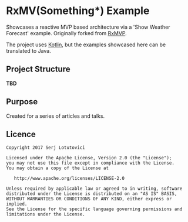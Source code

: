 RxMV(Something*) Example
=============

Showcases a reactive MVP based architecture via a 'Show Weather Forecast' example.
Originally forked from [RxMVP][rxmvp].

The project uses [Kotlin][kotlin], but the examples showcased here can be translated to Java.

## Project Structure

**TBD**

## Purpose

Created for a series of articles and talks.

## Licence

    Copyright 2017 Serj Lotutovici

    Licensed under the Apache License, Version 2.0 (the "License");
    you may not use this file except in compliance with the License.
    You may obtain a copy of the License at

       http://www.apache.org/licenses/LICENSE-2.0

    Unless required by applicable law or agreed to in writing, software
    distributed under the License is distributed on an "AS IS" BASIS,
    WITHOUT WARRANTIES OR CONDITIONS OF ANY KIND, either express or implied.
    See the License for the specific language governing permissions and
    limitations under the License.


[kotlin]: https://kotlinlang.org/
[rxmvp]: https://github.com/serj-lotutovici/RxMVP
[rxjava1]: https://github.com/ReactiveX/RxJava/tree/1.x
[rxjava2]: https://github.com/ReactiveX/RxJava/tree/2.x
[rxjava-1.x]: https://github.com/serj-lotutovici/RxMVP/tree/rxjava-1.x
[rxjava-2.x]: https://github.com/serj-lotutovici/RxMVP/tree/rxjava-2.x 
